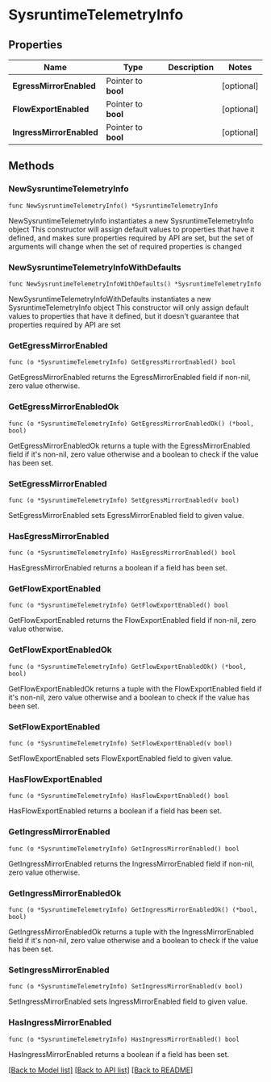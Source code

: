 # SysruntimeTelemetryInfo

## Properties

Name | Type | Description | Notes
------------ | ------------- | ------------- | -------------
**EgressMirrorEnabled** | Pointer to **bool** |  | [optional] 
**FlowExportEnabled** | Pointer to **bool** |  | [optional] 
**IngressMirrorEnabled** | Pointer to **bool** |  | [optional] 

## Methods

### NewSysruntimeTelemetryInfo

`func NewSysruntimeTelemetryInfo() *SysruntimeTelemetryInfo`

NewSysruntimeTelemetryInfo instantiates a new SysruntimeTelemetryInfo object
This constructor will assign default values to properties that have it defined,
and makes sure properties required by API are set, but the set of arguments
will change when the set of required properties is changed

### NewSysruntimeTelemetryInfoWithDefaults

`func NewSysruntimeTelemetryInfoWithDefaults() *SysruntimeTelemetryInfo`

NewSysruntimeTelemetryInfoWithDefaults instantiates a new SysruntimeTelemetryInfo object
This constructor will only assign default values to properties that have it defined,
but it doesn't guarantee that properties required by API are set

### GetEgressMirrorEnabled

`func (o *SysruntimeTelemetryInfo) GetEgressMirrorEnabled() bool`

GetEgressMirrorEnabled returns the EgressMirrorEnabled field if non-nil, zero value otherwise.

### GetEgressMirrorEnabledOk

`func (o *SysruntimeTelemetryInfo) GetEgressMirrorEnabledOk() (*bool, bool)`

GetEgressMirrorEnabledOk returns a tuple with the EgressMirrorEnabled field if it's non-nil, zero value otherwise
and a boolean to check if the value has been set.

### SetEgressMirrorEnabled

`func (o *SysruntimeTelemetryInfo) SetEgressMirrorEnabled(v bool)`

SetEgressMirrorEnabled sets EgressMirrorEnabled field to given value.

### HasEgressMirrorEnabled

`func (o *SysruntimeTelemetryInfo) HasEgressMirrorEnabled() bool`

HasEgressMirrorEnabled returns a boolean if a field has been set.

### GetFlowExportEnabled

`func (o *SysruntimeTelemetryInfo) GetFlowExportEnabled() bool`

GetFlowExportEnabled returns the FlowExportEnabled field if non-nil, zero value otherwise.

### GetFlowExportEnabledOk

`func (o *SysruntimeTelemetryInfo) GetFlowExportEnabledOk() (*bool, bool)`

GetFlowExportEnabledOk returns a tuple with the FlowExportEnabled field if it's non-nil, zero value otherwise
and a boolean to check if the value has been set.

### SetFlowExportEnabled

`func (o *SysruntimeTelemetryInfo) SetFlowExportEnabled(v bool)`

SetFlowExportEnabled sets FlowExportEnabled field to given value.

### HasFlowExportEnabled

`func (o *SysruntimeTelemetryInfo) HasFlowExportEnabled() bool`

HasFlowExportEnabled returns a boolean if a field has been set.

### GetIngressMirrorEnabled

`func (o *SysruntimeTelemetryInfo) GetIngressMirrorEnabled() bool`

GetIngressMirrorEnabled returns the IngressMirrorEnabled field if non-nil, zero value otherwise.

### GetIngressMirrorEnabledOk

`func (o *SysruntimeTelemetryInfo) GetIngressMirrorEnabledOk() (*bool, bool)`

GetIngressMirrorEnabledOk returns a tuple with the IngressMirrorEnabled field if it's non-nil, zero value otherwise
and a boolean to check if the value has been set.

### SetIngressMirrorEnabled

`func (o *SysruntimeTelemetryInfo) SetIngressMirrorEnabled(v bool)`

SetIngressMirrorEnabled sets IngressMirrorEnabled field to given value.

### HasIngressMirrorEnabled

`func (o *SysruntimeTelemetryInfo) HasIngressMirrorEnabled() bool`

HasIngressMirrorEnabled returns a boolean if a field has been set.


[[Back to Model list]](../README.md#documentation-for-models) [[Back to API list]](../README.md#documentation-for-api-endpoints) [[Back to README]](../README.md)


